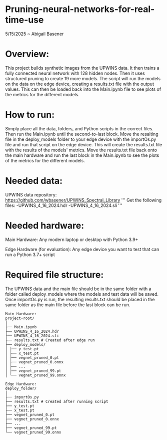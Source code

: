 # Pruning-neural-networks-for-real-time-use
5/15/2025 ~ Abigail Basener 



# Overview: 
This project builds synthetic images from the UPWINS data. It then trains a fully connected neural network with 128 hidden nodes. Then it uses structured pruning to create 19 more models. The script will run the models on the data on the edge device, creating a results.txt file with the output values. This can then be loaded back into the Main.ipynb file to see plots of the metrics for the different models.


# How to run:
Simply place all the data, folders, and Python scripts in the correct files. Then run the Main.ipynb until the second-to-last block. Move the resalting file in the deploy_models folder to your edge device with the importOs.py file and run that script on the edge device. This will create the results.txt file with the results of the models' metrics. Move the results.txt file back onto the main hardware and run the last block in the Main.ipynb to see the plots of the metrics for the different models. 


# Needed data:
  UPWINS data repository: https://github.com/wbasener/UPWINS_Spectral_Library
  '''
  Get the following files:
    -UPWINS_4_16_2024.hdr
    -UPWINS_4_16_2024.sli
'''

# Needed hardware:
  Main Hardware: Any modern laptop or desktop with Python 3.9+

  Edge Hardware (for evaluation): Any edge device you want to test that can run a Python 3.7+ script



# Required file structure:
The UPWINS data and the main file should be in the same folder with a folder called deploy_models where the models and test data will be saved. Once importOs.py is run, the resulting results.txt should be placed in the same folder as the main file before the last block can be run.
```
Main Hardware:
project-root/
│
├── Main.ipynb
├── UPWINS_4_16_2024.hdr
├── UPWINS_4_16_2024.sli
├── results.txt # Created after edge run
├── deploy_models/
│ ├── y_test.pt
│ ├── x_test.pt
│ ├── vegnet_pruned_0.pt
│ ├── vegnet_pruned_0.onnx
│ ├── ...
│ ├── vegnet_pruned_99.pt
│ └── vegnet_pruned_99.onnx

Edge Hardware:
deploy_folder/
│
├── importOs.py
├── results.txt # Created after running script
├── y_test.pt
├── x_test.pt
├── vegnet_pruned_0.pt
├── vegnet_pruned_0.onnx
├── ...
├── vegnet_pruned_99.pt
└── vegnet_pruned_99.onnx
```
